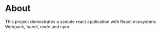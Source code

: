 # About
This project demostrates a sample react application with React ecosystem: Webpack, babel, node and npm. 
